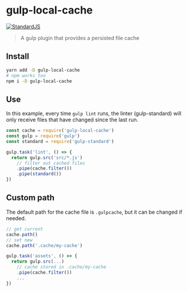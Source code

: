 # gulp-local-cache

[![StandardJS](https://img.shields.io/badge/code_style-standard-brightgreen.svg)](https://standardjs.com)

> A gulp plugin that provides a persisted file cache

## Install

```bash
yarn add -D gulp-local-cache
# npm works too
npm i -D gulp-local-cache
```

## Use

In this example, every time `gulp lint` runs, the linter (gulp-standard) will only receive files that have changed since the last run.

```javascript
const cache = require('gulp-local-cache')
const gulp = require('gulp')
const standard = require('gulp-standard')

gulp.task('lint', () => {
  return gulp.src('src/*.js')
    // filter out cached files
    .pipe(cache.filter())
    .pipe(standard())
})
```

## Custom path

The default path for the cache file is `.gulpcache`, but it can be changed if needed.

```javascript
// get current
cache.path()
// set new
cache.path('.cache/my-cache')

gulp.task('assets', () => {
  return gulp.src(...)
    // cache stored in .cache/my-cache
    .pipe(cache.filter())
    ...
})
```
